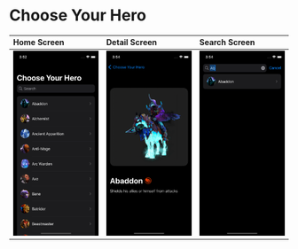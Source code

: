 # Choose Your Hero

| Home Screen  | Detail Screen  | Search Screen  |
|:----------|:----------|:----------|
| ![Home Screen](https://raw.githubusercontent.com/9MZa/Choose-Your-Hero/main/thumbnail/home-screen.png)    | ![Detail Screen](https://raw.githubusercontent.com/9MZa/Choose-Your-Hero/main/thumbnail/detail.png)   | ![Search Screen](https://raw.githubusercontent.com/9MZa/Choose-Your-Hero/main/thumbnail/search.png)    |

